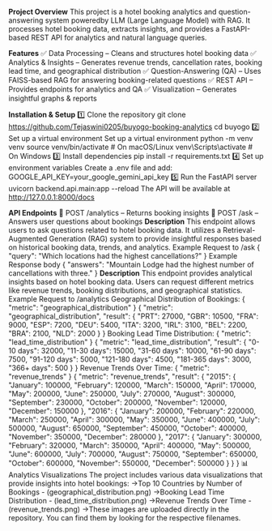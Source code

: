 **Project Overview**
This project is a hotel booking analytics and question-answering system poweredby LLM (Large Language Model) with RAG. It processes hotel booking data, extracts insights, and provides a FastAPI-based REST API for analytics and natural language queries.

**Features**
✅ Data Processing – Cleans and structures hotel booking data
✅ Analytics & Insights – Generates revenue trends, cancellation rates, booking lead time, and geographical distribution
✅ Question-Answering (QA) – Uses FAISS-based RAG for answering booking-related questions
✅ REST API – Provides endpoints for analytics and QA
✅ Visualization – Generates insightful graphs & reports

**Installation & Setup**
1️⃣ Clone the repository
git clone https://github.com/Tejaswini0205/buyogo-booking-analytics
cd buyogo
2️⃣ Set up a virtual environment
Set up a virtual environment
python -m venv venv
source venv/bin/activate   # On macOS/Linux
venv\Scripts\activate      # On Windows
3️⃣ Install dependencies
pip install -r requirements.txt
4️⃣ Set up environment variables
Create a .env file and add:
GOOGLE_API_KEY=your_google_gemini_api_key
5️⃣ Run the FastAPI server
uvicorn backend.api.main:app --reload
The API will be available at http://127.0.0.1:8000/docs

**API Endpoints**
📌 POST /analytics – Returns booking insights
📌 POST /ask – Answers user questions about bookings
**Description**
This endpoint allows users to ask questions related to hotel booking data. It utilizes a Retrieval-Augmented Generation (RAG) system to provide insightful responses based on historical booking data, trends, and analytics.
Example Request to /ask
{
  "query": "Which locations had the highest cancellations?"
}
Example Response body
{
  "answers": "Mountain Lodge had the highest number of cancellations with three."
}
**Description**
This endpoint provides analytical insights based on hotel booking data. Users can request different metrics like revenue trends, booking distributions, and geographical statistics.
Example Request to /analytics
Geographical Distribution of Bookings:
{
  "metric": "geographical_distribution"
}
{
  "metric": "geographical_distribution",
  "result": {
    "PRT": 27000,
    "GBR": 10500,
    "FRA": 9000,
    "ESP": 7200,
    "DEU": 5400,
    "ITA": 3200,
    "IRL": 3100,
    "BEL": 2200,
    "BRA": 2100,
    "NLD": 2000
  }
}
 Booking Lead Time Distribution:
 {
  "metric": "lead_time_distribution"
}
{
  "metric": "lead_time_distribution",
  "result": {
    "0-10 days": 32000,
    "11-30 days": 15000,
    "31-60 days": 10000,
    "61-90 days": 7500,
    "91-120 days": 5000,
    "121-180 days": 4500,
    "181-365 days": 3000,
    "366+ days": 500
  }
}
Revenue Trends Over Time:
{
  "metric": "revenue_trends"
}
{
  "metric": "revenue_trends",
  "result": {
    "2015": {
      "January": 100000,
      "February": 120000,
      "March": 150000,
      "April": 170000,
      "May": 200000,
      "June": 250000,
      "July": 270000,
      "August": 300000,
      "September": 230000,
      "October": 200000,
      "November": 120000,
      "December": 150000
    },
    "2016": {
      "January": 200000,
      "February": 220000,
      "March": 250000,
      "April": 300000,
      "May": 350000,
      "June": 400000,
      "July": 500000,
      "August": 650000,
      "September": 450000,
      "October": 400000,
      "November": 350000,
      "December": 280000
    },
    "2017": {
      "January": 300000,
      "February": 320000,
      "March": 350000,
      "April": 400000,
      "May": 500000,
      "June": 600000,
      "July": 700000,
      "August": 750000,
      "September": 650000,
      "October": 600000,
      "November": 550000,
      "December": 500000
    }
  }
}
📊 Analytics Visualizations
The project includes various data visualizations that provide insights into hotel bookings:
->Top 10 Countries by Number of Bookings - (geographical_distribution.png)
->Booking Lead Time Distribution - (lead_time_distribution.png)
->Revenue Trends Over Time - (revenue_trends.png)
->These images are uploaded directly in the repository. You can find them by looking for the respective filenames.

